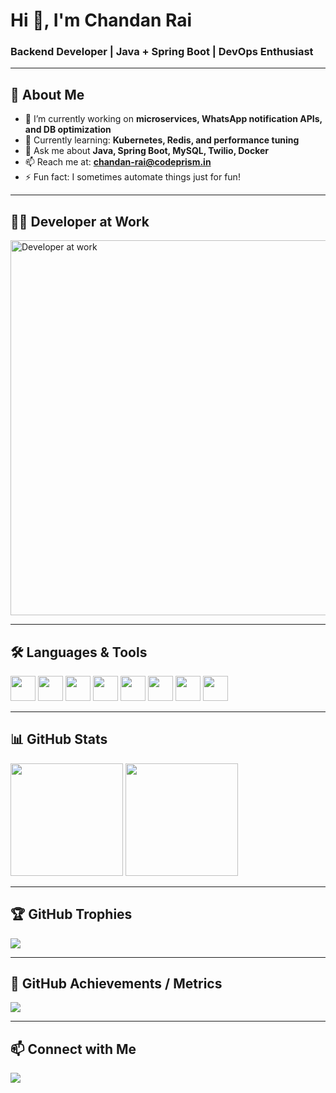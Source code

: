 <h1>Hi 👋, I'm Chandan Rai</h1>
<h3>Backend Developer | Java + Spring Boot | DevOps Enthusiast</h3>

---

## 🚀 About Me

- 🔭 I’m currently working on **microservices, WhatsApp notification APIs, and DB optimization**
- 🌱 Currently learning: **Kubernetes, Redis, and performance tuning**
- 💬 Ask me about **Java, Spring Boot, MySQL, Twilio, Docker**
- 📫 Reach me at: **chandan-rai@codeprism.in**
- ⚡ Fun fact: I sometimes automate things just for fun!

---

## 👨‍💻 Developer at Work

<img src="./assets/dev-desk.png" alt="Developer at work" width="600"/>

---

## 🛠️ Languages & Tools

<p align="left">
  <img src="https://cdn.jsdelivr.net/gh/devicons/devicon/icons/java/java-original.svg" width="40" height="40"/>
  <img src="https://cdn.jsdelivr.net/gh/devicons/devicon/icons/spring/spring-original.svg" width="40" height="40"/>
  <img src="https://cdn.jsdelivr.net/gh/devicons/devicon/icons/mysql/mysql-original.svg" width="40" height="40"/>
  <img src="https://cdn.jsdelivr.net/gh/devicons/devicon/icons/postgresql/postgresql-original.svg" width="40" height="40"/>
  <img src="https://cdn.jsdelivr.net/gh/devicons/devicon/icons/docker/docker-original.svg" width="40" height="40"/>
  <img src="https://cdn.jsdelivr.net/gh/devicons/devicon/icons/git/git-original.svg" width="40" height="40"/>
  <img src="https://cdn.jsdelivr.net/gh/devicons/devicon/icons/linux/linux-original.svg" width="40" height="40"/>
  <img src="https://cdn.jsdelivr.net/gh/devicons/devicon/icons/intellij/intellij-original.svg" width="40" height="40"/>
</p>

---

## 📊 GitHub Stats

<img src="https://github-readme-stats.vercel.app/api?username=chandan-codeprism&show_icons=true&theme=radical" height="180" />
<img src="https://github-readme-streak-stats.herokuapp.com/?user=chandan-codeprism&theme=radical" height="180"/>

---

## 🏆 GitHub Trophies

<img src="https://github-profile-trophy.vercel.app/?username=chandan-codeprism&theme=radical&no-frame=true&row=1&column=7" />

---

## 🏅 GitHub Achievements / Metrics

<img src="https://github-metrics.vercel.app/user/chandan-codeprism?template=classic&config.timezone=Asia%2FKolkata" />

---

## 📫 Connect with Me

<a href="mailto:chandan-rai@codeprism.in">
  <img src="https://img.shields.io/badge/Gmail-chandan--rai@codeprism.in-D14836?style=flat&logo=gmail&logoColor=white" />
</a>
